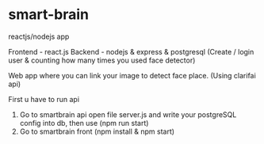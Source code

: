 # smart-brain
reactjs/nodejs app 

Frontend - react.js
Backend - nodejs & express & postgresql (Create / login user & counting how many times you used face detector)

Web app where you can link your image to detect face place. (Using clarifai api)

First u have to run api
1. Go to smartbrain api open file server.js and write your postgreSQL config into db, then use (npm run start)
2. Go to smartbrain front (npm install & npm start) 


